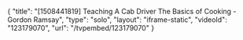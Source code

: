 {
    "title": "[1508441819] Teaching A Cab Driver The Basics of Cooking - Gordon Ramsay",
    "type": "solo",
    "layout": "iframe-static",
    "videoId": "123179070",
    "url": "\/tvpembed\/123179070"
}